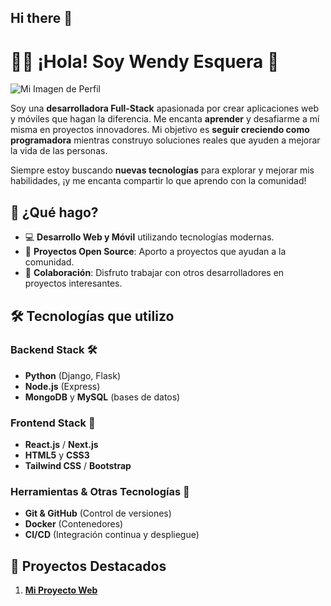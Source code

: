 ## Hi there 👋

# 👩‍💻 ¡Hola! Soy Wendy Esquera 👋

![Mi Imagen de Perfil](https://github.com/tu-usuario/tu-repositorio/blob/main/imagen.png)

Soy una **desarrolladora Full-Stack** apasionada por crear aplicaciones web y móviles que hagan la diferencia. Me encanta **aprender** y desafiarme a mí misma en proyectos innovadores. Mi objetivo es **seguir creciendo como programadora** mientras construyo soluciones reales que ayuden a mejorar la vida de las personas.

Siempre estoy buscando **nuevas tecnologías** para explorar y mejorar mis habilidades, ¡y me encanta compartir lo que aprendo con la comunidad!

## 🌟 ¿Qué hago?

- 💻 **Desarrollo Web y Móvil** utilizando tecnologías modernas.
- 🚀 **Proyectos Open Source**: Aporto a proyectos que ayudan a la comunidad.
- 🤝 **Colaboración**: Disfruto trabajar con otros desarrolladores en proyectos interesantes.

## 🛠 Tecnologías que utilizo

### Backend Stack 🛠
- **Python** (Django, Flask)
- **Node.js** (Express)
- **MongoDB** y **MySQL** (bases de datos)

### Frontend Stack 🎨
- **React.js** / **Next.js**
- **HTML5** y **CSS3**
- **Tailwind CSS** / **Bootstrap**

### Herramientas & Otras Tecnologías 🔧
- **Git & GitHub** (Control de versiones)
- **Docker** (Contenedores)
- **CI/CD** (Integración continua y despliegue)

## 🚀 Proyectos Destacados

1. **[Mi Proyecto Web](https://github.c)**

